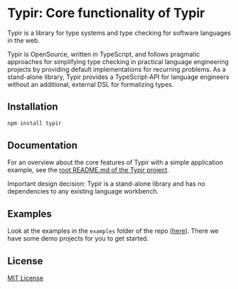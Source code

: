 # Typir: Core functionality of Typir

Typir is a library for type systems and type checking for software languages in the web.

Typir is OpenSource, written in TypeScript, and follows pragmatic approaches for simplifying type checking in practical language engineering projects by providing default implementations for recurring problems.
As a stand-alone library, Typir provides a TypeScript-API for language engineers without an additional, external DSL for formalizing types.


## Installation

```bash
npm install typir
```


## Documentation

For an overview about the core features of Typir with a simple application example, see the [root README.md of the Typir project](/README.md).

Important design decision:
Typir is a stand-alone library and has no dependencies to any existing language workbench.


## Examples

Look at the examples in the `examples` folder of the repo ([here](../../examples)). There we have some demo projects for you to get started.


## License

[MIT License](/LICENSE)
